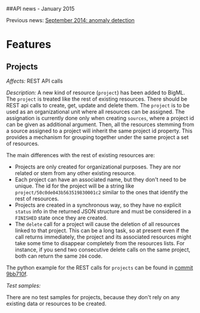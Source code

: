 ##API news - January 2015

Previous news: [September 2014: anomaly detection](archive/news_201409.md)

Features
========

Projects
--------

*Affects:* REST API calls

*Description:* A new kind of resource (`project`) has been added to BigML.
The `project` is treated like the rest of existing resources.
There should be REST api calls to create, get, update and delete them.
The `project` is to be used as an organizational unit where all resources can
be assigned. The assignation is currently done only when creating `sources`,
where a project id can be given as additional argument. Then, all the
resources stemming from a source assigned to a project will inherit the same
project id property. This provides a mechanism for grouping together under
the same project a set of resources.

The main differences with the rest of existing resources are:

- Projects are only created for organizational purposes. They are nor related
or stem from any other existing resource.
- Each project can have an associated name, but they don't need to be unique.
The id for the project will be a string like `project/50c0de043b563519830001c2`
similar to the ones that identify the rest of resources.
- Projects are created in a synchronous way, so they have no explicit
`status` info in the returned JSON structure and must be considered
in a `FINISHED` state once they are created.
- The `delete` call for a project will cause the deletion of all resources
linked to that project. This can be a long task, so at present even if the
call returns immediately, the project and its associated resources
might take some time to disappear completely from the resources lists.
For instance, if you send two consecutive
delete calls on the same project, both can return the same `204` code.

The python example for the REST calls for `projects` can be found in 
[commit 9bb710f](https://github.com/bigmlcom/python/commit/9bb710f80460fadd7a0b4e21a48af53753140892).

*Test samples:*

There are no test samples for projects, because they don't rely on any
existing data or resources to be created.
